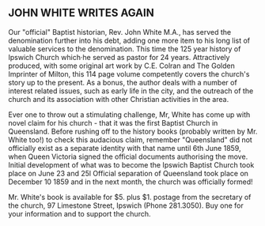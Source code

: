 ## JOHN WHITE WRITES AGAIN

Our "official" Baptist historian, Rev. John White M.A.,
has served the denomination further into his debt, adding 
one more item to his long list of valuable services to the 
denomination. This time the 125 year history of Ipswich 
Church which·he served as pastor for 24 years. Attractively
produced, with some original art work by C.E. Colran and
The Golden Imprinter of Milton, this 114 page volume
competently covers the church's story up to the present.
As a bonus, the author deals with a number of interest
related issues, such as early life in the city, and the
outreach of the church and its association with other 
Christian activities in the area.

Ever one to throw out a stimulating challenge, Mr, 
White has come up with novel claim for his church - that
it was the first Baptist Church in Queensland. Before
rushing off to the history books (probably written by
Mr. White too!) to check this audacious claim, remember
"Queensland" did not officially exist as a separate identity 
with that name until 6th June 1859, when Queen Victoria
signed the official documents authorising the move. 
Initial development of what was to become the Ipswich
Baptist Church took place on June 23 and 25l Official
separation of Queensland took place on December 10 1859 
and in the next month, the church was officially formed!

Mr. White's book is available for $5. plus $1. postage 
from the secretary of the church, 97 Limestone Street,
Ipswich (Phone 281.3050). Buy one for your information and
to support the church. 